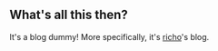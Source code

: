 ## What's all this then?

It's a blog dummy! More specifically, it's [richo](1)'s blog.

[1]: https://github.com/richo
